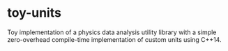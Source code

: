 # toy-units
Toy implementation of a physics data analysis utility library with a simple zero-overhead compile-time implementation of custom units using C++14.
